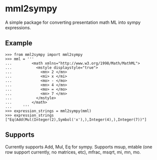 mml2sympy
========

A simple package for converting presentation math ML into sympy expressions.

Example
------

    >>> from mml2sympy import mml2sympy
    >>> mml = '''
    ...         <math xmlns="http://www.w3.org/1998/Math/MathML">
    ...           <mstyle displaystyle="true">
    ...             <mn> 2 </mn>
    ...             <mi> x </mi>
    ...             <mo> - </mo>
    ...             <mn> 4 </mn>
    ...             <mo> = </mo>
    ...             <mn> 7 </mn>
    ...           </mstyle>
    ...         </math>
    ...     '''
    >>> expression_strings = mml2sympy(mml)
    >>> expression_strings
    ["Eq(Add(Mul(Integer(2),Symbol('x'),),Integer(4),),Integer(7))"]

Supports
-------

Currently supports Add, Mul, Eq for sympy. Supports msup, mtable (one row support currently, no matrices, etc), mfrac, msqrt, mi, mn, mo.
